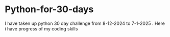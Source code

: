 # Python-for-30-days
I have taken up python 30 day challenge from 8-12-2024 to 7-1-2025 . Here i have  progress of my coding skills 
